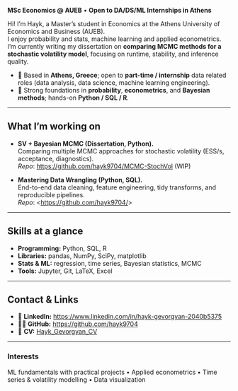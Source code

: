 **MSc Economics @ AUEB** • **Open to DA/DS/ML Internships in Athens**

Hi! I’m Hayk, a Master’s student in Economics at the Athens University of Economics and Business (AUEB).  
I enjoy probability and stats, machine learning and applied econometrics. I’m currently writing my dissertation on **comparing MCMC methods for a stochastic volatility model**, focusing on runtime, stability, and inference quality. 

- 📍 Based in **Athens, Greece**; open to **part-time / internship** data related roles (data analysis, data science, machine learning engineering).
- 🧠 Strong foundations in **probability**, **econometrics**, and **Bayesian methods**; hands-on **Python / SQL / R**.

---

## What I’m working on
- **SV + Bayesian MCMC (Dissertation, Python).**  
  Comparing multiple MCMC approaches for stochastic volatility (ESS/s, acceptance, diagnostics).  
  _Repo_: <https://github.com/hayk9704/MCMC-StochVol> (WIP)

- **Mastering Data Wrangling (Python, SQL).**  
  End-to-end data cleaning, feature engineering, tidy transforms, and reproducible pipelines.  
  _Repo_: <https://github.com/hayk9704/<data-wrangling-repo>>

---

## Skills at a glance
- **Programming:** Python, SQL, R  
- **Libraries:** pandas, NumPy, SciPy, matplotlib  
- **Stats & ML:** regression, time series, Bayesian statistics, MCMC  
- **Tools:** Jupyter, Git, LaTeX, Excel

---

## Contact & Links
- 💼 **LinkedIn:** <https://www.linkedin.com/in/hayk-gevorgyan-2040b5375>  
- 🧑‍💻 **GitHub:** <https://github.com/hayk9704>  
- 📄 **CV:** [Hayk_Gevorgyan_CV](https://github.com/hayk9704/Hayk9704/blob/83831daa58004a1cb42a16699d7c00760ab6c8f2/CV_Hayk_Gevorgyan.pdf)

---

### Interests
ML fundamentals with practical projects • Applied econometrics • Time series & volatility modelling •  Data visualization
